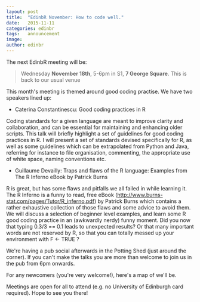 ```yaml
---
layout: post
title:  "EdinbR November: How to code well."
date:   2015-11-11
categories: edinbr
tags:   announcement
image:
author: edinbr
---
```


The next EdinbR meeting will be:

> Wednesday **November 18th**, 5-6pm in S1, **7 George Square**. This is back to our usual venue

This month's meeting is themed around good coding practise. We have two speakers lined up:

* Caterina Constantinescu: Good coding practices in R

Coding standards for a given language are meant to improve clarity and collaboration, and can be essential for maintaining and enhancing older scripts. This talk will briefly highlight a set of guidelines for good coding practices in R. I will present a set of standards devised specifically for R, as well as some guidelines which can be extrapolated from Python and Java, referring for instance to file organisation, commenting, the appropriate use of white space, naming conventions etc. 

* Guillaume Devailly: Traps and flaws of the R language: Examples from The R Inferno eBook by Patrick Burns

R is great, but has some flaws and pitfalls we all failed in while learning it. The R Inferno is a funny to read, free eBook (http://www.burns-stat.com/pages/Tutor/R_inferno.pdf) by Patrick Burns which contains a rather exhaustive collection of those flaws and some advice to avoid them. We will discuss a selection of beginner level examples, and learn some R good coding practice in an (awkwardly nerdy) funny moment. Did you now that typing 0.3/3 == 0.1 leads to unexpected results? Or that many important words are not reserved by R, so that you can totally messed up your environment with F <- TRUE ?


We're having a pub social afterwards in the Potting Shed (just around the corner). If you can't make the talks you are more than welcome to join us in the pub from 6pm onwards. 

For any newcomers (you're very welcome!), here's a map of we'll be.

Meetings are open for all to attend (e.g. no University of Edinburgh card required). Hope to see you there!
